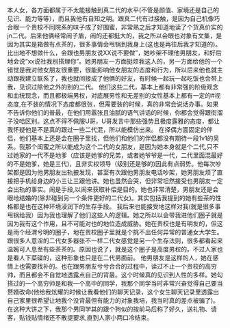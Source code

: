 本人女，各方面都属于不太能接触到真二代的水平(不管是颜值、家境还是自己的见识、能力等等），而且我他有自知之明。跟真二代有过接触，是因为自己机像巧合眼一个贵校不同院系的味子成了好围蜜，非常熟之后才知道地读了个货真价实的jn二代。后来他俩经常闹子盾，闹的还都挺大的，我之所以会眼也对象有文集，是因为其实是箱做有点茶的，很多事情会甩锅到我身上(这也是再往后我才知道的)。比出地不想做什么，会跟也男朋友说XX说不要做”，她吵架不理他男朋友，和好后地会说“xx说社我别搭理你”。她男朋友一方面挺烦我这人的，另一方面给他的一个错觉是我对他女朋友很重要，很能影响他女朋友的态度和行为，所以后来他也就主动跟我建立联系了，我也就间接成了他俩的好友，有时候一起玩一起吃饭也会带上我，见识过除他之外的别的二代。
他们这些二代，基本上都有非常强的阶级观念和血统现念，而且都极端男权，对底展男性和无差别的女性基本上都有一定的#视态度,在不装的情况下态度都很张，但需要装的时候，真的非常会说话办事。如果不告诉你他们的普最，在他们用嚣张且油腻的语气讲话的时候，你都会觉得跟街溜子没哈区别。这点不得不佩服U哥，U哥发言中那些强势且极度露雅的态度，都让我怀疑他是不是真的跟过一些二代混，所以能模仿出来。
在择偶方面固定的伴侣，他们基本上还是会在圈子里找，但他们和他们的伴侣都没有期待一段1v1的吴系。我那个闺蜜之所以能成为这个二代的女朋友，是因为她本身就是个二代,只不过她家的一代不是地爹（应该是她爹的兄弟，或者她爷爷是一代，二代里面混最好的不是她爹，她是三代)，且非实权领导（级别还是够的)因此有点弱势。他每次吵架都是因为他男朋友出轨披发现，甚至有次跟他男朋友电话吵架，她男朋友烦了直接把手机给身边的小三让三跟他讲。她也虽然会哭，但非常坦然接受也男朋友一定会出轨的事实。闹是手段,以闹来获取补偿是目的。她也非常清楚，男朋友还是会眼地结婚的(除非碰到另一个条件更好的二代女)。其实包括我提到的她有些茶的性格都是也在这种环境浸润下的生存手段。
我后来也能接受地这样对我(就是很多事甩锅给我）因为我也理解了他们这些人的逻辑。她之所以以会带我进他们圈子就是因为我有这个作用，且不可能对也的地位造成威胁。她在贵校也是有明友的，但这是雨个经渭兮明的圈子，地在贵校圈子里就是个挑不出任何异常的普通女大学生。
跟很多人意淫的二代女多器张不一样二代女感觉是另一个生存法则，很多都看起来温婉可人息至有些茶茶的。原因也说了，就是这个圈子是高度男权的。不过人家也是看人下菜碟的，这种形象也只是在二代男面前。
他男朋友是这样的人，她在感情上也需要找补的。也在跟男朋友兮兮合合的过程中，读过不止一个贵校的高穷帅，而且都会不自觉地透露点自己的背最。这个时候真的见识到人性的多样。她勾搭过的一个高穷帅是和我一个高中的同学，我那个同学当时非常兴奋觉得自己要当赘婿改命(他给我炫耀的时候让我看他们的聊天记录，这个女生聊天记录里透露出自己家里很希望让地我个没背最但有能力的对象我培，我当时真的差点被骗了)。在这种大饼之下，我那个男同学其的跟个狗似的按前马后称了好久，送礼物、请客，贴钱贴情绪还不散提要求,直到人家小两口冷结束。